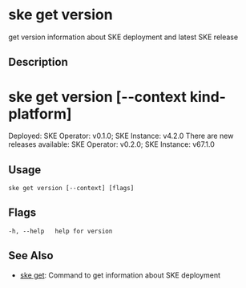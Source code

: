 # ske get version
get version information about SKE deployment and latest SKE release

## Description
# ske get version [--context kind-platform]
Deployed:
SKE Operator: v0.1.0; SKE Instance: v4.2.0
There are new releases available:
SKE Operator: v0.2.0; SKE Instance: v67.1.0

## Usage
```
ske get version [--context] [flags]
```


## Flags
```
-h, --help   help for version
```


## See Also

* [ske get](/ske/ske-cli/reference/ske-get): Command to get information about SKE deployment

